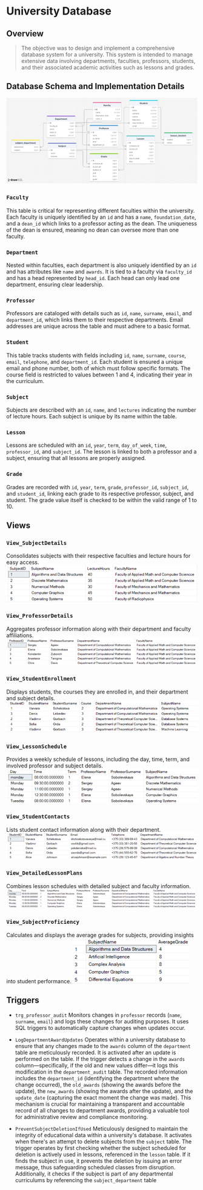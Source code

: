 # University Database

## Overview

> The objective was to design and implement a comprehensive database system for a university. This system is intended to manage extensive data involving departments, faculties, professors, students, and their associated academic activities such as lessons and grades.

## Database Schema and Implementation Details
![alt](https://github.com/schekotova/UniversityDatabase/blob/master/pictures/diagram.jpg)
### **`Faculty`**

This table is critical for representing different faculties within the university. Each faculty is uniquely identified by an `id` and has a `name`, `foundation_date`, and a `dean_id` which links to a professor acting as the dean. The uniqueness of the dean is ensured, meaning no dean can oversee more than one faculty.

### **`Department`**

Nested within faculties, each department is also uniquely identified by an `id` and has attributes like `name` and `awards`. It is tied to a faculty via `faculty_id` and has a head represented by `head_id`. Each head can only lead one department, ensuring clear leadership.

### **`Professor`**

Professors are cataloged with details such as `id`, `name`, `surname`, `email`, and `department_id`, which links them to their respective departments. Email addresses are unique across the table and must adhere to a basic format.

### **`Student`**

This table tracks students with fields including `id`, `name`, `surname`, `course`, `email`, `telephone`, and `department_id`. Each student is ensured a unique email and phone number, both of which must follow specific formats. The course field is restricted to values between 1 and 4, indicating their year in the curriculum.

### **`Subject`**

Subjects are described with an `id`, `name`, and `lectures` indicating the number of lecture hours. Each subject is unique by its name within the table.

### **`Lesson`**

Lessons are scheduled with an `id`, `year`, `term`, `day_of_week`, `time`, `professor_id`, and `subject_id`. The lesson is linked to both a professor and a subject, ensuring that all lessons are properly assigned.

### **`Grade`**

Grades are recorded with `id`, `year`, `term`, `grade`, `professor_id`, `subject_id`, and `student_id`, linking each grade to its respective professor, subject, and student. The grade value itself is checked to be within the valid range of 1 to 10.

## **Views**

### `View_SubjectDetails`
Consolidates subjects with their respective faculties and lecture hours for easy access.
![alt](https://github.com/schekotova/UniversityDatabase/blob/master/pictures/SubjectDetails.png)
### `View_ProfessorDetails`
Aggregates professor information along with their department and faculty affiliations.
![alt](https://github.com/schekotova/UniversityDatabase/blob/master/pictures/ProfessorDetails.png)
### `View_StudentEnrollment`
Displays students, the courses they are enrolled in, and their department and subject details.
![alt](https://github.com/schekotova/UniversityDatabase/blob/master/pictures/StudentEnrollment.png)
### `View_LessonSchedule`
Provides a weekly schedule of lessons, including the day, time, term, and involved professor and subject details.
![alt](https://github.com/schekotova/UniversityDatabase/blob/master/pictures/LessonShedule.png)
### `View_StudentContacts`
Lists student contact information along with their department.
![alt](https://github.com/schekotova/UniversityDatabase/blob/master/pictures/StudentContacts.png)
### `View_DetailedLessonPlans`
Combines lesson schedules with detailed subject and faculty information.
![alt](https://github.com/schekotova/UniversityDatabase/blob/master/pictures/DetailedLessonPlan.png)
### `View_SubjectProficiency`
Calculates and displays the average grades for subjects, providing insights into student performance.
![alt](https://github.com/schekotova/UniversityDatabase/blob/master/pictures/SubjectProficiency.png)
## **Triggers**

-   `trg_professor_audit`
    Monitors changes in `professor` records (`name`, `surname`, `email`) and logs these changes for auditing purposes. It uses SQL triggers to automatically capture changes when updates occur.

-   `LogDepartmentAwardUpdates`
    Operates within a university database to ensure that any changes made to the `awards` column of the `department` table are meticulously recorded. It is activated after an update is performed on the table. If the trigger detects a change in the `awards` column—specifically, if the old and new values differ—it logs this modification in the `department_audit` table. The recorded information includes the `department_id` (identifying the department where the change occurred), the `old_awards` (showing the awards before the update), the `new_awards` (showing the awards after the update), and the `update_date` (capturing the exact moment the change was made). This mechanism is crucial for maintaining a transparent and accountable record of all changes to department awards, providing a valuable tool for administrative review and compliance monitoring.

-   `PreventSubjectDeletionIfUsed`
    Meticulously designed to maintain the integrity of educational data within a university's database. It activates when there's an attempt to delete subjects from the `subject` table. The trigger operates by first checking whether the subject scheduled for deletion is actively used in lessons, referenced in the `lesson` table. If it finds the subject in use, it prevents the deletion by issuing an error message, thus safeguarding scheduled classes from disruption. Additionally, it checks if the subject is part of any departmental curriculums by referencing the `subject_department` table
